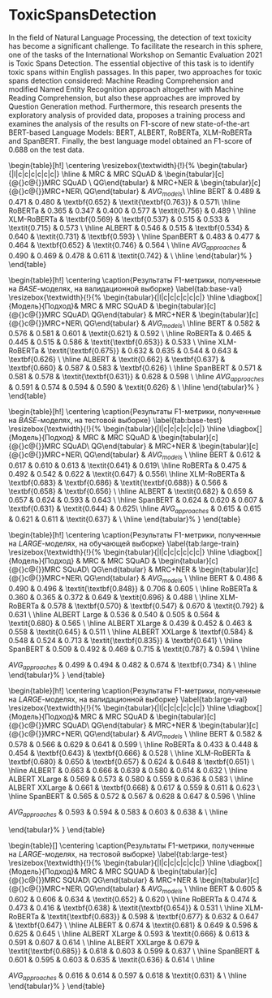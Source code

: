 # ToxicSpansDetection

In the field of Natural Language Processing, the detection of text toxicity has become a significant challenge. To facilitate the research in this sphere, one of the tasks of the International Workshop on Semantic Evaluation 2021 is Toxic Spans Detection. The essential objective of this task is to identify toxic spans within English passages. In this paper, two approaches for toxic spans detection considered: Machine Reading Comprehension and modified Named Entity Recognition approach altogether with Machine Reading Comprehension, but also these approaches are improved by Question Generation method. Furthermore, this research presents the exploratory analysis of provided data, proposes a training process and examines the analysis of the results on F1-score of new state-of-the-art BERT-based Language Models: BERT, ALBERT, RoBERTa, XLM-RoBERTa and SpanBERT. Finally, the best language model obtained an F1-score of 0.688 on the test data.


\begin{table}[h!]
\centering
\resizebox{\textwidth}{!}{%
\begin{tabular}{|l|c|c|c|c|c|c|}
\hline
& MRC & MRC SQuAD & \begin{tabular}[c]{@{}c@{}}MRC SQuAD \\ QG\end{tabular} & MRC+NER & \begin{tabular}[c]{@{}c@{}}MRC+NER\\ QG\end{tabular} & $AVG_{models}$\\ \hline
BERT        & 0.489          & 0.471          & 0.480          & \textbf{0.652} & \textit{\textbf{0.763}} & 0.571\\ \hline
RoBERTa     & 0.365          & 0.347          & 0.400          & 0.577          & \textit{0.756}   & 0.489       \\ \hline
XLM-RoBERTa & \textbf{0.569} & \textbf{0.537} & 0.515          & 0.533          & \textit{0.715}    & 0.573      \\ \hline
ALBERT      & 0.546          & 0.515          & \textbf{0.534} & 0.640          & \textit{0.731} & \textbf{0.593}          \\ \hline
SpanBERT    & 0.483          & 0.477          & 0.464          & \textbf{0.652} & \textit{0.746} & 0.564 \\ \hline
$AVG_{approaches}$    & 0.490          & 0.469          & 0.478        & 0.611 & \textit{0.742} & \\ \hline
\end{tabular}%
}
\end{table}


\begin{table}[h!]
\centering
\caption{Результаты F1-метрики, полученные на $BASE$-моделях, на валидационной выборке}
\label{tab:base-val}
\resizebox{\textwidth}{!}{%
\begin{tabular}{|l|c|c|c|c|c|c|}
\hline
 \diagbox[]{Модель}{Подход}& MRC & MRC SQuAD & \begin{tabular}[c]{@{}c@{}}MRC SQuAD\\ QG\end{tabular} & MRC+NER & \begin{tabular}[c]{@{}c@{}}MRC+NER\\ QG\end{tabular} & $AVG_{models}$\\ \hline
BERT        & 0.582                   & 0.576          & 0.581          & 0.601                   & \textit{0.621}       & 0.592   \\ \hline
RoBERTa     & 0.465                   & 0.445          & 0.515          & 0.586                   & \textit{\textbf{0.653}} & 0.533 \\ \hline
XLM-RoBERTa & \textit{\textbf{0.675}} & 0.632          & 0.635          & 0.544                   & 0.643  & \textbf{0.626}                 \\ \hline
ALBERT      & \textit{0.662}          & \textbf{0.637} & \textbf{0.660} & 0.587                   & 0.583     & \textbf{0.626}              \\ \hline
SpanBERT    & 0.571                   & 0.581          & 0.578          & \textit{\textbf{0.631}} & 0.628              & 0.598
     \\ \hline
$AVG_{approaches}$ & 0.591 &	0.574 &	0.594 &	0.590 & 	\textit{0.626} &	 \\
\hline
\end{tabular}%
}
\end{table}


\begin{table}[h!]
\centering
\caption{Результаты F1-метрики, полученные на $BASE$-моделях, на тестовой выборке}
\label{tab:base-test}
\resizebox{\textwidth}{!}{%
\begin{tabular}{|l|c|c|c|c|c|c|}
\hline
\diagbox[]{Модель}{Подход} & MRC            & MRC SQuAD      & \begin{tabular}[c]{@{}c@{}}MRC SQuAD\\ QG\end{tabular} & MRC+NER & \begin{tabular}[c]{@{}c@{}}MRC+NER\\ QG\end{tabular} & $AVG_{models}$ \\ \hline
BERT     & 0.612          & 0.617 & 0.610 & 0.613          & \textit{0.641} & 0.619\\ \hline
RoBERTa  & 0.475          & 0.492 & 0.542 & 0.622          & \textit{0.647} & 0.556\\ \hline
XLM-RoBERTa & \textbf{0.683} & \textbf{0.686} & \textit{\textbf{0.688}}                                & 0.566   & \textbf{0.658}   & \textbf{0.656}                                     \\ \hline
ALBERT   & \textit{0.682} & 0.659 & 0.657 & 0.624          & 0.593    & 0.643      \\ \hline
SpanBERT & 0.624          & 0.620  & 0.607 & \textbf{0.631} & \textit{0.644} & 0.625\\ \hline
$AVG_{approaches}$ &  0.615 & 	0.615 & 	0.621 & 	0.611 & 	\textit{0.637}  & 
\\
\hline
\end{tabular}%
}
\end{table}


\begin{table}[h!]
\centering
\caption{Результаты F1-метрики, полученные на $LARGE$-моделях, на обучающей выборке}
\label{tab:large-train}
\resizebox{\textwidth}{!}{%
\begin{tabular}{|l|c|c|c|c|c|c|}
\hline
 \diagbox[]{Модель}{Подход} & MRC            & MRC SQuAD      & \begin{tabular}[c]{@{}c@{}}MRC SQuAD\\ QG\end{tabular} & MRC+NER                 & \begin{tabular}[c]{@{}c@{}}MRC+NER\\ QG\end{tabular} & $AVG_{models}$ \\ \hline
BERT           & 0.486          & 0.490          & 0.496                                                  & \textit{\textbf{0.848}} & 0.706    & 0.605                                             \\ \hline
RoBERTa        & 0.360          & 0.365          & 0.372                                                  & 0.649                   & \textit{0.696}     & 0.488                                  \\ \hline
XLM-RoBERTa    & 0.578          & \textbf{0.570} & \textbf{0.547}                                         & 0.670                   & \textit{0.792}        & 0.631                               \\ \hline
ALBERT Large   & 0.536          & 0.540          & 0.505                                                  & 0.564                   & \textit{0.680}  & 0.565                                     \\ \hline
ALBERT XLarge  & 0.439          & 0.452          & 0.463                                                  & 0.558                   & \textit{0.645}    & 0.511                                   \\ \hline
ALBERT XXLarge & \textbf{0.584} & 0.548          & 0.524                                                  & 0.713                   & \textit{\textbf{0.835}}      & \textbf{0.641}                        \\ \hline
SpanBERT       & 0.509          & 0.492          & 0.469                                                  & 0.715                   & \textit{0.787}  & 0.594                                     \\ \hline

$AVG_{approaches}$ &      0.499 & 	0.494 & 	0.482 & 	0.674 & 	\textbf{0.734} &                                     \\ \hline
\end{tabular}%
}
\end{table}

\begin{table}[h!]
\centering
\caption{Результаты F1-метрики, полученные на $LARGE$-моделях, на валидационной выборке}
\label{tab:large-val}
\resizebox{\textwidth}{!}{%
\begin{tabular}{|l|c|c|c|c|c|c|}
\hline
  \diagbox[]{Модель}{Подход}& MRC            & MRC SQuAD      & \begin{tabular}[c]{@{}c@{}}MRC SQuAD\\ QG\end{tabular} & MRC+NER        & \begin{tabular}[c]{@{}c@{}}MRC+NER\\ QG\end{tabular} & $AVG_{models}$ \\ \hline
BERT           & 0.582          & 0.578          & 0.566                                                  & 0.629          & 0.641               & 0.599                                 \\ \hline
RoBERTa        & 0.433          & 0.448          & 0.454                                                  & \textbf{0.643} & \textbf{0.666}   & 0.528                                    \\ \hline
XLM-RoBERTa    & \textbf{0.680} & 0.650          & \textbf{0.657}                                         & 0.624          & 0.648     & \textbf{0.651}                                           \\ \hline
ALBERT         & 0.663          & 0.666          & 0.639                                                  & 0.580          & 0.614               & 0.632                              \\ \hline
ALBERT XLarge  & 0.569          & 0.573          & 0.580                                                  & 0.559          & 0.636  & 0.583                                              \\ \hline
ALBERT XXLarge & 0.661          & \textbf{0.668} & 0.617                                                  & 0.559          & 0.611                               & 0.623                 \\ \hline
SpanBERT       & 0.565          & 0.572          & 0.567                                                  & 0.628          & 0.647       & 0.596                                         \\ \hline

$AVG_{approaches}$ & 0.593 & 	0.594 & 	0.583 & 	0.603 & 	0.638 & 
\\ \hline

\end{tabular}%
}
\end{table}


\begin{table}[]
\centering
\caption{Результаты F1-метрики, полученные на $LARGE$-моделях, на тестовой выборке}
\label{tab:large-test}
\resizebox{\textwidth}{!}{%
\begin{tabular}{|l|c|c|c|c|c|c|}
\hline
\diagbox[]{Модель}{Подход}& MRC                     & MRC SQUAD               & \begin{tabular}[c]{@{}c@{}}MRC SQUAD\\ QG\end{tabular} & MRC+NER        & \begin{tabular}[c]{@{}c@{}}MRC+NER\\  QG\end{tabular} & $AVG_{models}$ \\ \hline
BERT           & 0.605                   & 0.602                   & 0.606                                                  & 0.634          & \textit{0.652}      & 0.620                                 \\ \hline
RoBERTa        & 0.474                   & 0.473                   & 0.416                                                  & \textbf{0.638} & \textit{\textbf{0.654}}  & 0.531                             \\ \hline
XLM-RoBERTa    & \textit{\textbf{0.683}} & 0.598                   & \textbf{0.677}                                         & 0.632          & 0.647   & \textbf{0.647}                                              \\ \hline
ALBERT         & 0.674                   & \textit{0.681}          & 0.649                                                  & 0.596          & 0.625      & 0.645                                           \\ \hline
ALBERT XLarge  & 0.593                   & \textit{0.666}          & 0.613                                                  & 0.591          & 0.607   & 0.614                                              \\ \hline
ALBERT XXLarge & 0.679                   & \textit{\textbf{0.685}} & 0.618                                                  & 0.603          & 0.599                                  & 0.637          \\ \hline
SpanBERT       & 0.601                   & 0.595                   & 0.603                                                  & 0.635          & \textit{0.636}  & 0.614                                      \\ \hline

$AVG_{approaches}$ & 0.616 & 	0.614 & 	0.597 & 	0.618 & 	\textit{0.631} & 
\\ \hline
\end{tabular}%
}
\end{table}
